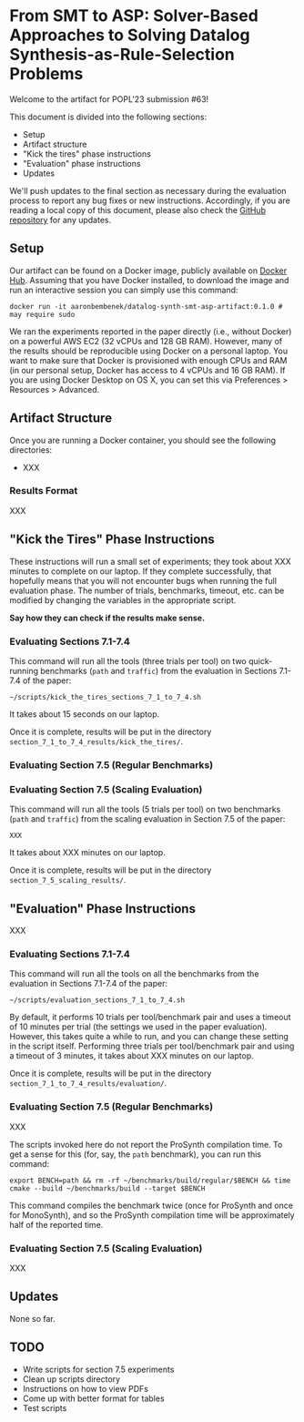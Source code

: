 # From SMT to ASP: Solver-Based Approaches to Solving Datalog Synthesis-as-Rule-Selection Problems

Welcome to the artifact for POPL'23 submission #63!

This document is divided into the following sections:
- Setup
- Artifact structure
- "Kick the tires" phase instructions
- "Evaluation" phase instructions
- Updates

We'll push updates to the final section as necessary during the evaluation process to report any bug fixes or new instructions.
Accordingly, if you are reading a local copy of this document, please also check the [GitHub repository](https://github.com/HarvardPL/datalog-synth-smt-asp-artifact) for any updates.

## Setup 

Our artifact can be found on a Docker image, publicly available on [Docker Hub](https://hub.docker.com/r/aaronbembenek/datalog-synth-smt-asp-artifact).
Assuming that you have Docker installed, to download the image and run an interactive session you can simply use this command:

```
docker run -it aaronbembenek/datalog-synth-smt-asp-artifact:0.1.0 # may require sudo
```

We ran the experiments reported in the paper directly (i.e., without Docker) on a powerful AWS EC2 (32 vCPUs and 128 GB RAM).
However, many of the results should be reproducible using Docker on a personal laptop.
You want to make sure that Docker is provisioned with enough CPUs and RAM (in our personal setup, Docker has access to 4 vCPUs and 16 GB RAM).
If you are using Docker Desktop on OS X, you can set this via Preferences > Resources > Advanced.

## Artifact Structure

Once you are running a Docker container, you should see the following directories:

- XXX

### Results Format

XXX

## "Kick the Tires" Phase Instructions

These instructions will run a small set of experiments; they took about XXX minutes to complete on our laptop.
If they complete successfully, that hopefully means that you will not encounter bugs when running the full evaluation phase.
The number of trials, benchmarks, timeout, etc. can be modified by changing the variables in the appropriate script.

**Say how they can check if the results make sense.**

### Evaluating Sections 7.1-7.4

This command will run all the tools (three trials per tool) on two quick-running benchmarks (`path` and `traffic`) from the evaluation in Sections 7.1-7.4 of the paper:

```
~/scripts/kick_the_tires_sections_7_1_to_7_4.sh
```

It takes about 15 seconds on our laptop.

Once it is complete, results will be put in the directory `section_7_1_to_7_4_results/kick_the_tires/`.

### Evaluating Section 7.5 (Regular Benchmarks)

### Evaluating Section 7.5 (Scaling Evaluation)

This command will run all the tools (5 trials per tool) on two benchmarks (`path` and `traffic`) from the scaling evaluation in Section 7.5 of the paper:

```
XXX
```

It takes about XXX minutes on our laptop.

Once it is complete, results will be put in the directory `section_7_5_scaling_results/`.

## "Evaluation" Phase Instructions

XXX

### Evaluating Sections 7.1-7.4

This command will run all the tools on all the benchmarks from the evaluation in Sections 7.1-7.4 of the paper:

```
~/scripts/evaluation_sections_7_1_to_7_4.sh
```

By default, it performs 10 trials per tool/benchmark pair and uses a timeout of 10 minutes per trial (the settings we used in the paper evaluation).
However, this takes quite a while to run, and you can change these setting in the script itself.
Performing three trials per tool/benchmark pair and using a timeout of 3 minutes, it takes about XXX minutes on our laptop.

Once it is complete, results will be put in the directory `section_7_1_to_7_4_results/evaluation/`.

### Evaluating Section 7.5 (Regular Benchmarks)

XXX

The scripts invoked here do not report the ProSynth compilation time.
To get a sense for this (for, say, the `path` benchmark), you can run this command:

```
export BENCH=path && rm -rf ~/benchmarks/build/regular/$BENCH && time cmake --build ~/benchmarks/build --target $BENCH 
```

This command compiles the benchmark twice (once for ProSynth and once for MonoSynth), and so the ProSynth compilation time will be approximately half of the reported time.

### Evaluating Section 7.5 (Scaling Evaluation)

XXX

## Updates

None so far.

## TODO

- Write scripts for section 7.5 experiments
- Clean up scripts directory
- Instructions on how to view PDFs
- Come up with better format for tables
- Test scripts